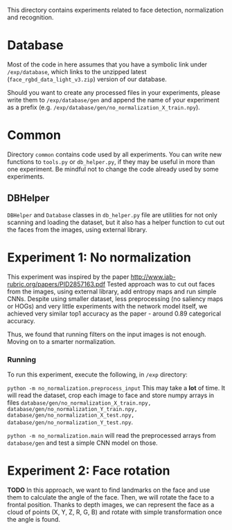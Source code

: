 This directory contains experiments related to face detection, normalization and recognition. 

# Database
Most of the code in here assumes that you have a symbolic link under `/exp/database`, which
links to the unzipped latest (`face_rgbd_data_light_v3.zip`) version of our database.

Should you want to create any processed files in your experiments, please write them to
`/exp/database/gen` and append the name of your experiment as a prefix (e.g.
`/exp/database/gen/no_normalization_X_train.npy`).

# Common
Directory `common` contains code used by all experiments. You can write new functions to `tools.py`
or `db_helper.py`, if they may be useful in more than one experiment. Be mindful not to change the
code already used by some experiments.

## DBHelper
`DBHelper` and `Database` classes in `db_helper.py` file are utilities for not only scanning and
loading the dataset, but it also has a helper function to cut out the faces from the images, using
external library.

# Experiment 1: No normalization
This experiment was inspired by the paper http://www.iab-rubric.org/papers/PID2857163.pdf
Tested approach was to cut out faces from the images, using external library, add entropy maps and
run simple CNNs. Despite using smaller dataset, less preprocessing (no saliency maps or HOGs)
and very little experiments with the network model itself, we achieved very similar top1 accuracy
as the paper - around 0.89 categorical accuracy.

Thus, we found that running filters on the input images is not enough. Moving on to a smarter
normalization.

### Running
To run this experiment, execute the following, in `/exp` directory:

`python -m no_normalization.preprocess_input` This may take a **lot** of time. It will read the
dataset, crop each image to face and store numpy arrays in files
`database/gen/no_normalization_X_train.npy, database/gen/no_normalization_Y_train.npy,
database/gen/no_normalization_X_test.npy, database/gen/no_normalization_Y_test.npy`.

`python -m no_normalization.main` will read the preprocessed arrays from `database/gen`
and test a simple CNN model on those.

# Experiment 2: Face rotation
**TODO** In this approach, we want to find landmarks on the face and use them to calculate the
angle of the face. Then, we will rotate the face to a frontal position. Thanks to depth images,
we can represent the face as a cloud of points (X, Y, Z, R, G, B) and rotate with simple transformation
once the angle is found. 